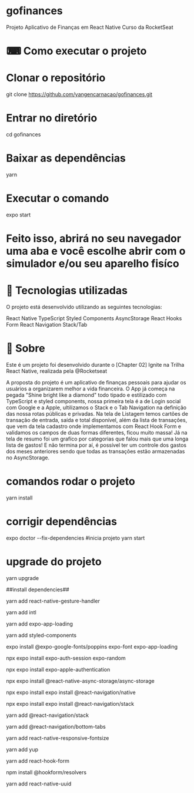 # gofinances
Projeto Aplicativo de Finanças em React Native Curso da RocketSeat

# ⌨ Como executar o projeto

# Clonar o repositório
git clone https://github.com/yangencarnacao/gofinances.git

# Entrar no diretório
cd gofinances

# Baixar as dependências
yarn

# Executar o comando
expo start

# Feito isso, abrirá no seu navegador uma aba e você escolhe abrir com o simulador e/ou seu aparelho fisíco



# 🚀 Tecnologias utilizadas
O projeto está desenvolvido utilizando as seguintes tecnologias:

React Native
TypeScript
Styled Components
AsyncStorage
React Hooks Form
React Navigation Stack/Tab



# 📖 Sobre
Este é um projeto foi desenvolvido durante o [Chapter 02] Ignite na Trilha React Native, realizada pela @Rocketseat

A proposta do projeto é um aplicativo de finanças pessoais para ajudar os usuários a organizarem melhor a vida financeira. O App já começa na pegada "Shine bright like a diamond" todo tipado e estilizado com TypeScript e styled components, nossa primeira tela é a de Login social com Google e a Apple, ultilizamos o Stack e o Tab Navigation na definição das nossa rotas públicas e privadas. Na tela de Listagem temos cartões de transação de entrada, saída e total disponível, além da lista de transações, que vem da tela cadastro onde implementamos com React Hook Form e validamos os campos de duas formas diferentes, ficou muito massa! Já na tela de resumo foi um grafíco por categorias que falou mais que uma longa lista de gastos! E não termina por aí, é possível ter um controle dos gastos dos meses anteriores sendo que todas as transações estão armazenadas no AsyncStorage.


# comandos rodar o projeto 
yarn install
# corrigir dependências 
expo doctor --fix-dependencies
#inicia projeto
yarn start
# upgrade do projeto
yarn upgrade

##install dependencies##

yarn add react-native-gesture-handler

yarn add intl

yarn add expo-app-loading

yarn add styled-components

expo install @expo-google-fonts/poppins expo-font expo-app-loading


npx expo install expo-auth-session expo-random

npx expo install expo-apple-authentication

npx expo install @react-native-async-storage/async-storage

npx expo install expo install @react-navigation/native

npx expo install expo install @react-navigation/stack

yarn add @react-navigation/stack

yarn add @react-navigation/bottom-tabs

yarn add react-native-responsive-fontsize


yarn add yup


yarn add react-hook-form

npm install @hookform/resolvers

yarn add react-native-uuid

